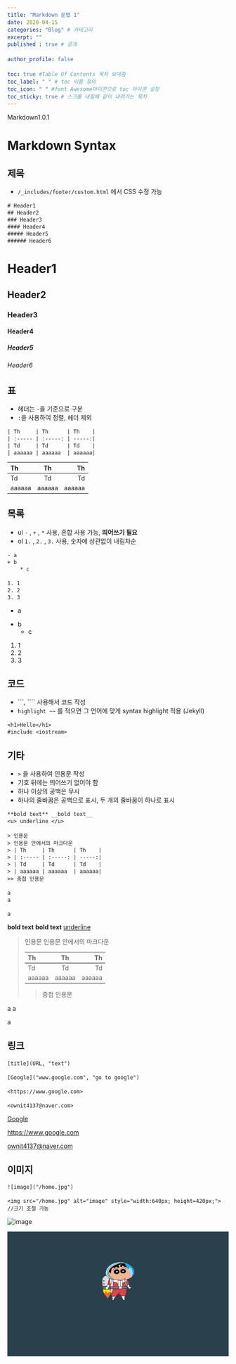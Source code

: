 ```yaml
---
title: "Markdown 문법 1"
date: 2020-04-15
categories: "Blog" # 카테고리
excerpt: ""
published : true # 공개

author_profile: false

toc: true #Table Of Contents 목차 보여줌
toc_label: " " # toc 이름 정의
toc_icon: " " #font Awesome아이콘으로 toc 아이콘 설정
toc_sticky: true # 스크롤 내릴때 같이 내려가는 목차
---
```

<!--Language Button HTML -->
<span><a class="Markdown"><i class="fab fa-markdown"></i> Markdown</a><a class="MarkdownVer">1.0.1</a></span>
<!--Language Button HTML -->
<!-- Main content-->

# Markdown Syntax

## 제목

- `/_includes/footer/custom.html` 에서 CSS 수정 가능

```
# Header1
## Header2
### Header3
#### Header4
##### Header5
###### Header6
```

# Header1
## Header2
### Header3
#### Header4
##### Header5
###### Header6


## 표
- 헤더는 `-`을 기준으로 구분
- `:`을 사용하여 정렬, 헤더 제외


```
| Th     | Th      | Th    |
| :----- | :-----: | -----:|
| Td     | Td      | Td    |
| aaaaaa | aaaaaa  | aaaaaa|
```


| Th     | Th      | Th    |
| :----- | :-----: | -----:|
| Td     | Td      | Td    |
| aaaaaa | aaaaaa  | aaaaaa|

## 목록

- ul `-` , `+` , `*` 사용, 혼합 사용 가능, **띄어쓰기 필요**
- ol `1.` , `2.` , `3.` 사용, 숫자에 상관없이 내림차순

```
- a
+ b
    * c

1. 1
2. 2
3. 3
```

- a
+ b
    * c

1. 1
2. 2
3. 3

## 코드

- \`\`\`, \`\`\`\` 사용해서 코드 작성
- ` highlight ~~ ` 를 적으면 그 언어에 맞게 syntax highlight 적용 (Jekyll)

```
<h1>Hello</h1>
#include <iostream>
```


## 기타

- `>` 을 사용하여 인용문 작성
- 기호 뒤에는 띄어쓰기 없어야 함
- 하나 이상의 공백은 무시
- 하나의 줄바꿈은 공백으로 표시, 두 개의 줄바꿈이 하나로 표시

```
**bold text** __bold text__
<u> underline </u>

> 인용문
> 인용문 안에서의 마크다운
> | Th     | Th      | Th    |
> | :----- | :-----: | -----:|
> | Td     | Td      | Td    |
> | aaaaaa | aaaaaa  | aaaaaa|
>> 중첩 인용문

a
a

a
```
**bold text** __bold text__
<u> underline </u>

> 인용문
> 인용문 안에서의 마크다운
>
> | Th     | Th      | Th    |
> | :----- | :-----: | -----:|
> | Td     | Td      | Td    |
> | aaaaaa | aaaaaa  | aaaaaa|
>
>> 중첩 인용문

a
a

a


## 링크

```
[title](URL, "text")

[Google]("www.google.com", "go to google")

<https://www.google.com>

<ownit4137@naver.com>
```

[Google]("www.google.com", "go to google")

<https://www.google.com>

<ownit4137@naver.com>

## 이미지

```
![image]("/home.jpg")

<img src="/home.jpg" alt="image" style="width:640px; height=420px;">
//크기 조절 가능
```


![image]("../home.jpg")


<img src="/home.jpg" alt="image" style="width:640px; height=420px;">
